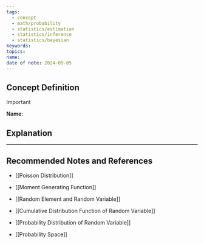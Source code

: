 ```yaml
---
tags:
  - concept
  - math/probability
  - statistics/estimation
  - statistics/inference
  - statistics/bayesian
keywords: 
topics: 
name: 
date of note: 2024-09-05
---
```


## Concept Definition

>[!important]
>**Name**: 



## Explanation





-----------
##  Recommended Notes and References


- [[Poisson Distribution]]


- [[Moment Generating Function]]
- [[Random Element and Random Variable]]
- [[Cumulative Distribution Function of Random Variable]]
- [[Probability Distribution of Random Variable]]
- [[Probability Space]]
